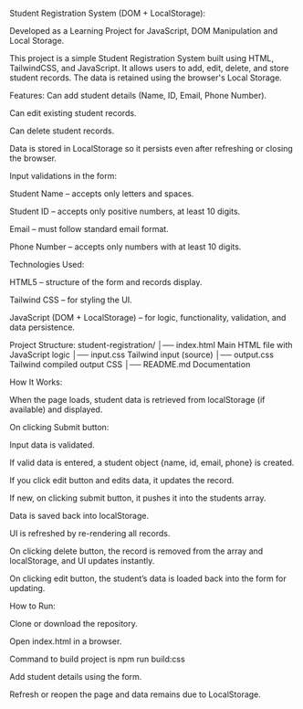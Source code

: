 Student Registration System (DOM + LocalStorage):

Developed as a Learning Project for JavaScript, DOM Manipulation and Local Storage.

This project is a simple Student Registration System built using HTML, TailwindCSS, and JavaScript.
It allows users to add, edit, delete, and store student records. The data is retained using the browser's Local Storage.

Features:
Can add student details (Name, ID, Email, Phone Number).

Can edit existing student records.

Can delete student records.

Data is stored in LocalStorage so it persists even after refreshing or closing the browser.

Input validations in the form:

Student Name – accepts only letters and spaces.

Student ID – accepts only positive numbers, at least 10 digits.

Email – must follow standard email format.

Phone Number – accepts only numbers with at least 10 digits.

Technologies Used:

HTML5 – structure of the form and records display.

Tailwind CSS – for styling the UI.

JavaScript (DOM + LocalStorage) – for logic, functionality, validation, and data persistence.

Project Structure:
student-registration/
│── index.html Main HTML file with JavaScript logic
│── input.css Tailwind input (source)
│── output.css Tailwind compiled output CSS
│── README.md Documentation

How It Works:

When the page loads, student data is retrieved from localStorage (if available) and displayed.

On clicking Submit button:

Input data is validated.

If valid data is entered, a student object {name, id, email, phone} is created.

If you click edit button and edits data, it updates the record.

If new, on clicking submit button, it pushes it into the students array.

Data is saved back into localStorage.

UI is refreshed by re-rendering all records.

On clicking delete button, the record is removed from the array and localStorage, and UI updates instantly.

On clicking edit button, the student’s data is loaded back into the form for updating.

How to Run:

Clone or download the repository.

Open index.html in a browser.

Command to build project is npm run build:css

Add student details using the form.

Refresh or reopen the page and data remains due to LocalStorage.
